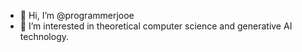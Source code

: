 - 👋 Hi, I’m @programmerjooe
- 👀 I’m interested in theoretical computer science and generative AI technology.

<!---
programmerjooe/programmerjooe is a ✨ special ✨ repository because its `README.md` (this file) appears on your GitHub profile.
You can click the Preview link to take a look at your changes.
--->
